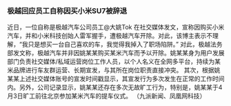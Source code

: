 ### 极越回应员工自称因买小米SU7被辞退
近日，一位自称是极越汽车公司员工@大姚Tok 在社交媒体发文，宣称因购买小米汽车，并和小米科技创始人雷军握手，遭极越汽车开除。对此，该博主表示不理解，“我只是想买一台自己喜欢的车，我觉得我掉入了职场陷阱。”
对此，极越法务部发文称，极越汽车并非因姚某某购买某米汽车而予以开除。姚某某身为用户发展部门负责社交媒体/私域运营岗位工作人员，以个人名义在全网多平台，持续为某米品牌进行车友群运营、长期宣发，与其所在岗位职责直接冲突。 其次，根据姚某某上述社交媒体账号的宣发时间戳显示，其宣发行为多次发生在正常的工作时间内。另外，公司记录显示，姚某某还存在多次无故旷工行为，特别是，姚某某于4月3日旷工前往北京参加某米汽车的提车仪式。 （九派新闻、凤凰网科技）

